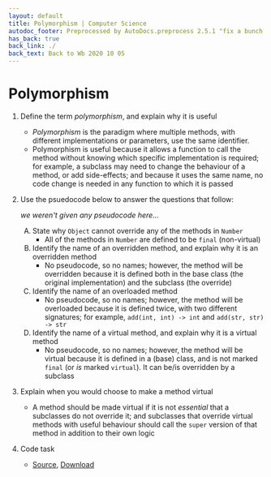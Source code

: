 ```yaml
---
layout: default
title: Polymorphism | Computer Science
autodoc_footer: Preprocessed by AutoDocs.preprocess 2.5.1 "fix a bunch of bugs" ⓒ Starwort, 2020
has_back: true
back_link: ./
back_text: Back to Wb 2020 10 05
---
```


<style>
ol ol {
    list-style-type: upper-alpha;
}
</style>
# Polymorphism

01. Define the term *polymorphism*, and explain why it is useful
    - *Polymorphism* is the paradigm where multiple methods, with different implementations or parameters, use the same identifier.
    - Polymorphism is useful because it allows a function to call the method without knowing which specific implementation is required; for example, a subclass may need to change the behaviour of a method, or add side-effects; and because it uses the same name, no code change is needed in any function to which it is passed
02. Use the psuedocode below to answer the questions that follow:

    *we weren't given any pseudocode here...*

    01. State why `Object` cannot override any of the methods in `Number`
        - All of the methods in `Number` are defined to be `final` (non-virtual)
    02. Identify the name of an overridden method, and explain why it is an overridden method
        - No pseudocode, so no names; however, the method will be overridden because it is defined both in the base class (the original implementation) and the subclass (the override)
    03. Identify the name of an overloaded method
        - No pseudocode, so no names; however, the method will be overloaded because it is defined twice, with two different signatures; for example, `add(int, int) -> int` and `add(str, str) -> str`
    04. Identify the name of a virtual method, and explain why it is a virtual method
        - No pseudocode, so no names; however, the method will be virtual because it is defined in a (base) class, and is not marked `final` (or *is* marked `virtual`). It can be/is overridden by a subclass
03. Explain when you would choose to make a method virtual
    - A method should be made virtual if it is not *essential* that a subclasses do not override it; and subclasses that override virtual methods with useful behaviour should call the `super` version of that method in addition to their own logic
04. Code task
    - [Source](https://github.com/Starwort/computer-science/blob/master/_preprocess/programming_practice/wb_2020_10_05/polymorphism_task.py), [Download](./polymorphism_task.py)
